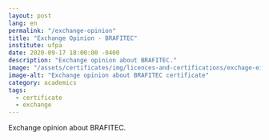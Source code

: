 ```yaml
---
layout: post
lang: en
permalink: "/exchange-opinion"
title: "Exchange Opinion - BRAFITEC"
institute: ufpa
date: 2020-09-17 18:00:00 -0400
description: "Exchange opinion about BRAFITEC."
image: "/assets/certificates/img/licences-and-certifications/exchage-eigsi/exchange-opinion.jpg"
image-alt: "Exchange opinion about BRAFITEC certificate"
category: academics
tags:
  - certificate
  - exchange
---
```


Exchange opinion about BRAFITEC.
